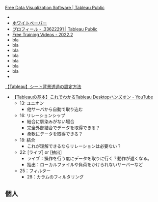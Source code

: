 [Free Data Visualization Software \| Tableau Public](https://public.tableau.com/ja-jp/s/)

- 
- [ホワイトペーパー](https://www.tableau.com/ja-jp/learn/whitepapers)
- [プロフィール \- \.33622291 \| Tableau Public](https://public.tableau.com/app/profile/.33622291)
- [Free Training Videos \- 2022\.2](https://www.tableau.com/ja-jp/learn/training/20222)
- bla
- bla
- bla
- bla
- bla
- bla
- bla
- 



[【Tableau】シート背景透過の設定方法](https://knowledge.insight-lab.co.jp/tableau/dashboard/transparent#:~:text=%E3%82%B7%E3%83%BC%E3%83%88%E3%81%AE%E8%83%8C%E6%99%AF%E3%82%92%E9%80%8F%E9%81%8E%E3%81%95%E3%81%9B%E3%82%8B%E3%81%9F%E3%82%81%E3%81%AB%E3%81%AF%E3%80%81%E6%9B%B8%E5%BC%8F,%E7%B7%A8%E9%9B%86%E3%81%99%E3%82%8B%E5%BF%85%E8%A6%81%E3%81%8C%E3%81%82%E3%82%8A%E3%81%BE%E3%81%99%E3%80%82&text=%E3%83%AF%E3%83%BC%E3%82%AF%E3%82%B7%E3%83%BC%E3%83%88%E3%81%AE%E5%A1%97%E3%82%8A%E3%81%A4%E3%81%B6%E3%81%97%E3%82%92,%E3%81%99%E3%82%8B%E3%82%88%E3%81%86%E3%81%AB%E3%81%AA%E3%82%8A%E3%81%BE%E3%81%99%E3%80%82)
- [【Tableauの基本】これでわかるTableau Desktopハンズオン \- YouTube](https://www.youtube.com/watch?v=w3-iSVb_BXM)
  - 13: ユニオン
    - 他サーバから自動で取り込む
  - 16: リレーションシップ
    - 結合に馴染みがない場合
    - 完全外部結合でデータを取得できる？
    - 柔軟にデータを取得できる？
  - 18: 結合
    - これが理解できるならリレーションは必要ない？
  - 22: [ライブ] or [抽出]
    - ライブ：操作を行う度にデータを取りに行く？動作が遅くなる。
    - 抽出：ローカルファイルや負荷をかけられないサーバーなど
  - 25：フィルター
    - 28：カラムのフィルタリング



## 個人

